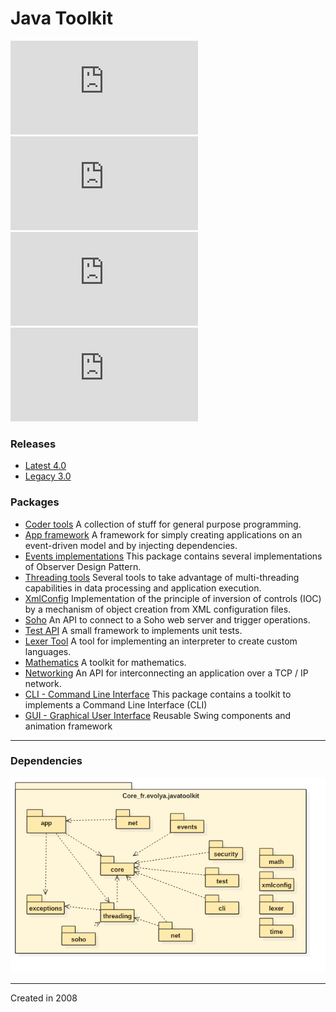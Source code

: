 # Java Toolkit

![Version-4](http://static.evolya.fr/badge/badge-version.php?value=4.0)
![Licence-Free](http://static.evolya.fr/badge/badge-licence.php?value=free)
![Tests-Passed](http://static.evolya.fr/badge/badge-tests.php?value=passed)
![Java-18](http://static.evolya.fr/badge/badge-java.php?value=1.8)

### Releases

- [Latest 4.0](https://github.com/rbello/java-toolkit/raw/master/dist/java-toolkit-4.0.0.jar) 
- [Legacy 3.0](https://github.com/rbello/java-toolkit/raw/master/dist/java-toolkit-3.1.6.jar)

### Packages

- [Coder tools](https://github.com/rbello/java-toolkit/tree/master/src/core/fr/evolya/javatoolkit/code#coder-tools) A collection of stuff for general purpose programming.
- [App framework](https://github.com/rbello/java-toolkit/tree/master/src/core/fr/evolya/javatoolkit/app#application-framework-api) A framework for simply creating applications on an event-driven model and by injecting dependencies.
- [Events implementations](https://github.com/rbello/java-toolkit/tree/master/src/core/fr/evolya/javatoolkit/events#observer-design-pattern-implementations) This package contains several implementations of Observer Design Pattern.
- [Threading tools](https://github.com/rbello/java-toolkit/tree/master/src/core/fr/evolya/javatoolkit/threading#threading-api) Several tools to take advantage of multi-threading capabilities in data processing and application execution. 
- [XmlConfig](https://github.com/rbello/java-toolkit/tree/master/src/core/fr/evolya/javatoolkit/xmlconfig#xmlconfig-api) Implementation of the principle of inversion of controls (IOC) by a mechanism of object creation from XML configuration files.
- [Soho](https://github.com/rbello/java-toolkit/tree/master/src/core/fr/evolya/javatoolkit/soho#soho-connector-api) An API to connect to a Soho web server and trigger operations.
- [Test API](https://github.com/rbello/java-toolkit/tree/master/src/core/fr/evolya/javatoolkit/test#test-api) A small framework to implements unit tests.
- [Lexer Tool](https://github.com/rbello/java-toolkit/tree/master/src/core/fr/evolya/javatoolkit/lexer#lexer-api) A tool for implementing an interpreter to create custom languages.
- [Mathematics](https://github.com/rbello/java-toolkit/tree/master/src/core/fr/evolya/javatoolkit/math#math-api) A toolkit for mathematics.
- [Networking](https://github.com/rbello/java-toolkit/tree/master/src/core/fr/evolya/javatoolkit/net#network-api) An API for interconnecting an application over a TCP / IP network.
- [CLI - Command Line Interface](https://github.com/rbello/java-toolkit/tree/master/src/core/fr/evolya/javatoolkit/cli#command-line-interface-api) This package contains a toolkit to implements a Command Line Interface (CLI)
- [GUI - Graphical User Interface](https://github.com/rbello/java-toolkit/tree/master/src/gui/fr/evolya/javatoolkit/gui#graphical-user-interface-package) Reusable Swing components and animation framework

___

### Dependencies

![UML CorePackageDiagram](https://raw.githubusercontent.com/rbello/java-toolkit/master/doc/UML_CorePackageDiagram.png)
___

Created in 2008